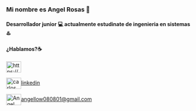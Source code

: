 ### Mi nombre es Angel Rosas 👋
#### Desarrollador junior 💻 actualmente estudinate de ingenieria en sistemas♨️

#### ¿Hablamos?☕️

<p align="left">
<a href="https://codepen.io/https://codepen.io/carlossalvadordiaz" target="blank"><img align="center" src="https://cdn.jsdelivr.net/npm/simple-icons@3.0.1/icons/codepen.svg" alt="https://codepen.io/carlossalvadordiaz" height="30" width="40" /></a>


<a href="https://www.linkedin.com/in/angel-rosas-flores-b901a3273/" target="blank"><img align="center" src="https://cdn.jsdelivr.net/npm/simple-icons@3.0.1/icons/linkedin.svg" alt="carlos salvador díaz" height="30" width="40" />linkedin</a>


<a href="angellow080801@gmail.com" target="blank"><img align="center" src="https://cdn.jsdelivr.net/npm/simple-icons@3.0.1/icons/gmail.svg" alt="Angel Rosas Flores" height="30" width="40" />angellow080801@gmail.com</a>
